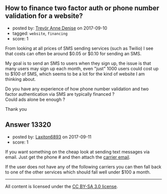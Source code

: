 ## How to finance two factor auth or phone number validation for a website?

- posted by: [Trevör Anne Denise](https://stackexchange.com/users/3333226/trev-r-anne-denise) on 2017-09-10
- tagged: `website`, `financing`
- score: 1

From looking at all prices of SMS sending services (such as Twilio) I see that costs can often be around $0.05 or $0.10 for sending an SMS.  

My goal is to send an SMS to users when they sign up, the issue is that many users may sign up each month, even "just" 1000 users could cost up to $100 of SMS, which seems to be a lot for the kind of website I am thinking about.  

Do you have any experience of how phone number validation and two factor authentication via SMS are typically financed ?  
Could ads alone be enough ?  


Thank you


## Answer 13320

- posted by: [Laxiton6893](https://stackexchange.com/users/2181902/laxiton6893) on 2017-09-11
- score: 1

<p>If you want something on the cheap look at sending text messages via email. Just get the phone # and then attach the <a href="https://20somethingfinance.com/how-to-send-text-messages-sms-via-email-for-free/" rel="nofollow noreferrer">carrier email</a>.</p>

<p>If the user does not have any of the following carriers you can then fall back to one of the other services which should fall well under $100 a month.</p>




---

All content is licensed under the [CC BY-SA 3.0 license](https://creativecommons.org/licenses/by-sa/3.0/).
